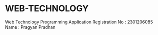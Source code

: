 # WEB-TECHNOLOGY
Web Technology Programming Application
Registration No : 2301206085
Name : Pragyan Pradhan

